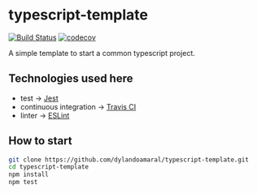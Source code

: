 # typescript-template

[![Build Status](https://travis-ci.org/dylandoamaral/typescript-template.svg?branch=master)](https://travis-ci.org/dylandoamaral/typescript-template)
[![codecov](https://codecov.io/gh/dylandoamaral/typescript-template/branch/master/graph/badge.svg)](https://codecov.io/gh/dylandoamaral/typescript-template)

A simple template to start a common typescript project.

## Technologies used here

- test -> [Jest](https://jestjs.io/)
- continuous integration -> [Travis CI](https://travis-ci.org/)
- linter -> [ESLint](https://eslint.org/)

## How to start

```bash
git clone https://github.com/dylandoamaral/typescript-template.git
cd typescript-template
npm install
npm test
```